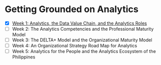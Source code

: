 # Getting Grounded on Analytics

- [x] [Week 1: Analytics, the Data Value Chain, and the Analytics Roles](./week-1.md)
- [ ] Week 2: The Analytics Competencies and the Professional Maturity Model
- [ ] Week 3: The DELTA+ Model and the Organizational Maturity Model
- [ ] Week 4: An Organizational Strategy Road Map for Analytics
- [ ] Week 5: Analytics for the People and the Analytics Ecosystem of the Philippines
